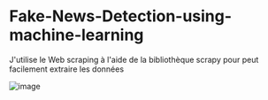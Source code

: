 # Fake-News-Detection-using-machine-learning

J'utilise le Web scraping à l'aide de la bibliothèque scrapy pour peut facilement extraire les données 

![image](https://github.com/chaymaemerhrioui1/Fake-News-Detection-using-machine-learning/assets/128318349/8ae9edea-82b9-4543-828c-b46a0e1ba459)






